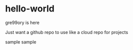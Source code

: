 # hello-world

gre99ory is here

Just want a github repo to use like a cloud repo for projects

sample sample

